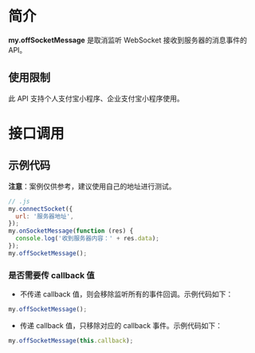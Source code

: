 # 简介

**my.offSocketMessage** 是取消监听 WebSocket 接收到服务器的消息事件的 API。

## 使用限制

此 API 支持个人支付宝小程序、企业支付宝小程序使用。

# 接口调用

## 示例代码

**注意**：案例仅供参考，建议使用自己的地址进行测试。

```javascript
// .js
my.connectSocket({
  url: '服务器地址',
});
my.onSocketMessage(function (res) {
  console.log('收到服务器内容：' + res.data);
});
my.offSocketMessage();
```

### 是否需要传 callback 值

- 不传递 callback 值，则会移除监听所有的事件回调。示例代码如下：

```javascript
my.offSocketMessage();
```

- 传递 callback 值，只移除对应的 callback 事件。示例代码如下：

```javascript
my.offSocketMessage(this.callback);
```
